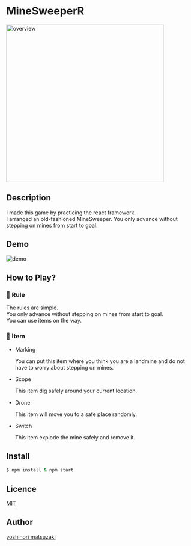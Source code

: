 MineSweeperR
====

<img width="419" alt="overview" src="https://user-images.githubusercontent.com/14067398/52426649-adc8d700-2b41-11e9-9c26-59ee7671d1d9.png">


## Description

I made this game by practicing the react framework.</br>
I arranged an old-fashioned MineSweeper.
You only advance without stepping on mines from start to goal.

## Demo
![demo](https://user-images.githubusercontent.com/14067398/52430478-8249ea80-2b49-11e9-8337-f59e29f0be28.gif)


## How to Play?

### 📖 Rule
The rules are simple.</br>
You only advance without stepping on mines from start to goal.</br>
You can use items on the way.


### 🌟 Item
* Marking

  You can put this item where you think you are a landmine and do not have to worry about stepping on mines.


* Scope

  This item dig safely around your current location.


* Drone

  This item will move you to a safe place randomly.

* Switch

  This item explode the mine safely and remove it.

## Install

```sh
$ npm install & npm start
```

## Licence

[MIT](https://opensource.org/licenses/MIT)

## Author

[yoshinori matsuzaki](https://github.com/yellow-high5)
